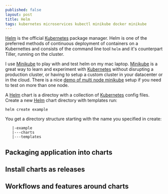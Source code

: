 ```yaml
---
published: false
layout: post
title: Helm
tags: kubernetes microservices kubectl minikube docker minikube
---
```

[Helm] is the official [Kubernetes] package manager. Helm is one of the preferred methods of continuous deployment of containers on a Kubernettes and consists of the command line tool `helm` and it's counterpart Tiller, running on the cluster.

I use [Minikube] to play with and test helm on my mac laptop. [Minikube] is a great way to learn and experiment with [Kubernetes] without disrupting a production cluster, or having to setup a custom cluster in your datacenter or in the cloud. There is a nice [demo of multi node minikube](https://asciinema.org/a/162127) setup if you need to test on more than one node.

A [Helm] chart is a directoy with a collection of [Kubernetes] config files. Create a new [Helm] chart directory with templates run:

`helm create example`

You get a directory structure starting with the name you specified in create: 

```plain
   |-example
   |---charts
   |---templates
```

## Packaging application into charts

## Install charts as releases

## Workflows and features around charts


[Helm]: https://helm.sh/
[Kubernetes]: https://kubernetes.io/
[Minikube]: https://kubernetes.io/docs/getting-started-guides/minikube/
